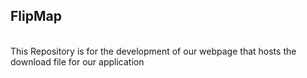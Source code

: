 <h2>FlipMap</h2><br/>
<p1>This Repository is for the development of our webpage that hosts the download file for our application</p1>